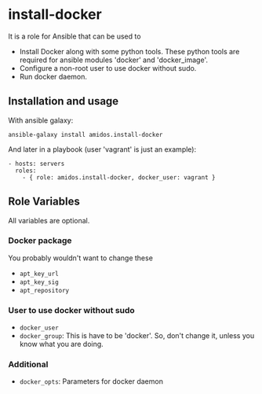 install-docker
==============

It is a role for Ansible that can be used to
* Install Docker along with some python tools. These python tools are required for ansible modules 'docker' and 'docker_image'.
* Configure a non-root user to use docker without sudo.
* Run docker daemon.

Installation and usage
----------------------

With ansible galaxy:

    ansible-galaxy install amidos.install-docker

And later in a playbook (user 'vagrant' is just an example):

    - hosts: servers
      roles:
        - { role: amidos.install-docker, docker_user: vagrant }

Role Variables
--------------

All variables are optional.

### Docker package

You probably wouldn't want to change these

* ```apt_key_url```
* ```apt_key_sig```
* ```apt_repository```

### User to use docker without sudo

* ```docker_user```
* ```docker_group```: This is have to be 'docker'. So, don't change it, unless you know what you are doing.

### Additional

* ```docker_opts```: Parameters for docker daemon
